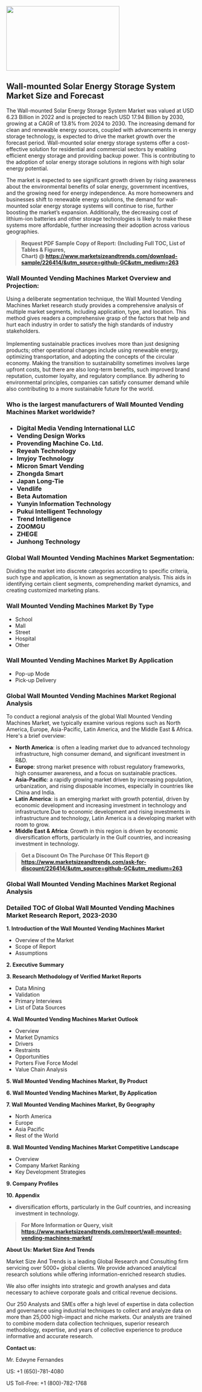 <p><img class="alignnone size-medium wp-image-20088" src="https://ffe5etoiles.com/wp-content/uploads/2024/12/MST1-300x171.png" alt="" width="300" height="171" /></p><h2>Wall-mounted Solar Energy Storage System Market Size and Forecast</h2><p>The Wall-mounted Solar Energy Storage System Market was valued at USD 6.23 Billion in 2022 and is projected to reach USD 17.94 Billion by 2030, growing at a CAGR of 13.8% from 2024 to 2030. The increasing demand for clean and renewable energy sources, coupled with advancements in energy storage technology, is expected to drive the market growth over the forecast period. Wall-mounted solar energy storage systems offer a cost-effective solution for residential and commercial sectors by enabling efficient energy storage and providing backup power. This is contributing to the adoption of solar energy storage solutions in regions with high solar energy potential.</p><p>The market is expected to see significant growth driven by rising awareness about the environmental benefits of solar energy, government incentives, and the growing need for energy independence. As more homeowners and businesses shift to renewable energy solutions, the demand for wall-mounted solar energy storage systems will continue to rise, further boosting the market’s expansion. Additionally, the decreasing cost of lithium-ion batteries and other storage technologies is likely to make these systems more affordable, further increasing their adoption across various geographies.</p></p><blockquote id="" class=""><strong>Request PDF Sample Copy of Report: (Including Full TOC, List of Tables &amp; Figures, Chart)&nbsp;@&nbsp;<strong><a href="https://www.marketsizeandtrends.com/download-sample/226414/&utm_source=github-GC&utm_medium=263" target="_blank">https://www.marketsizeandtrends.com/download-sample/226414/&utm_source=github-GC&utm_medium=263</a></strong></strong></blockquote><h3 id="" class="">Wall Mounted Vending Machines Market&nbsp;Overview and Projection:</h3><p id="" class="">Using a deliberate segmentation technique, the Wall Mounted Vending Machines Market research study provides a comprehensive analysis of multiple market segments, including application, type, and location. This method gives readers a comprehensive grasp of the factors that help and hurt each industry in order to satisfy the high standards of industry stakeholders. <br /> <br />Implementing sustainable practices involves more than just designing products; other operational changes include using renewable energy, optimizing transportation, and adopting the concepts of the circular economy. Making the transition to sustainability sometimes involves large upfront costs, but there are also long-term benefits, such improved brand reputation, customer loyalty, and regulatory compliance. By adhering to environmental principles, companies can satisfy consumer demand while also contributing to a more sustainable future for the world.</p><h3 id="" class="">Who is the largest manufacturers of&nbsp;Wall Mounted Vending Machines Market worldwide?</h3><h3 class=""><p><ul><li>Digital Media Vending International LLC </li><li> Vending Design Works </li><li> Provending Machine Co. Ltd. </li><li> Reyeah Technology </li><li> Imyjoy Technology </li><li> Micron Smart Vending </li><li> Zhongda Smart </li><li> Japan Long-Tie </li><li> Vendlife </li><li> Beta Automation </li><li> Yunyin Information Technology </li><li> Pukui Intelligent Technology </li><li> Trend Intelligence </li><li> ZOOMGU </li><li> ZHEGE </li><li> Junhong Technology</li></ul></p></h3><h3 id="" class="">Global&nbsp;Wall Mounted Vending Machines Market Segmentation:</h3><p id="" class="">Dividing the market into discrete categories according to specific criteria, such type and application, is known as segmentation analysis. This aids in identifying certain client segments, comprehending market dynamics, and creating customized marketing plans.</p><h3 id="" class="">Wall Mounted Vending Machines Market&nbsp;By Type</h3><p><p><ul><li>School</li><li> Mall</li><li> Street</li><li> Hospital</li><li> Other</p></li></ul></p></p><h3 id="" class="">Wall Mounted Vending Machines Market&nbsp;By Application</h3><p class=""><p><ul><li>Pop-up Mode</li><li> Pick-up Delivery</li></ul></p></p><h3 id="" class="">Global Wall Mounted Vending Machines Market Regional Analysis</h3><p id="" class="">To conduct a regional analysis of the global Wall Mounted Vending Machines Market, we typically examine various regions such as North America, Europe, Asia-Pacific, Latin America, and the Middle East &amp; Africa. Here's a brief overview:</p><ul><li><strong>North America</strong>: is often a leading market due to advanced technology infrastructure, high consumer demand, and significant investment in R&amp;D.</li><li><strong>Europe</strong>: strong market presence with robust regulatory frameworks, high consumer awareness, and a focus on sustainable practices.</li><li><strong>Asia-Pacific</strong>: a rapidly growing market driven by increasing population, urbanization, and rising disposable incomes, especially in countries like China and India.</li><li><strong>Latin America</strong>: is an emerging market with growth potential, driven by economic development and increasing investment in technology and infrastructure.Due to economic development and rising investments in infrastructure and technology, Latin America is a developing market with room to grow.</li><li><strong>Middle East &amp; Africa</strong>: Growth in this region is driven by economic diversification efforts, particularly in the Gulf countries, and increasing investment in technology.</li></ul><blockquote id="" class=""><strong>Get a Discount On The Purchase Of This Report @ <strong><a href="https://www.marketsizeandtrends.com/ask-for-discount/226414/&utm_source=github-GC&utm_medium=263" target="_blank">https://www.marketsizeandtrends.com/ask-for-discount/226414/&utm_source=github-GC&utm_medium=263</a></strong></strong></blockquote><h3 id="" class="">Global Wall Mounted Vending Machines Market Regional Analysis</h3><h3 id="" class="">Detailed TOC of Global Wall Mounted Vending Machines Market Research Report, 2023-2030</h3><p id="" class=""><strong>1. Introduction of the Wall Mounted Vending Machines Market</strong></p><ul><li>Overview of the Market</li><li>Scope of Report</li><li>Assumptions</li></ul><p id="" class=""><strong>2. Executive Summary</strong></p><p id="" class=""><strong>3. Research Methodology of Verified Market Reports</strong></p><ul><li>Data Mining</li><li>Validation</li><li>Primary Interviews</li><li>List of Data Sources</li></ul><p id="" class=""><strong>4. Wall Mounted Vending Machines Market Outlook</strong></p><ul><li>Overview</li><li>Market Dynamics</li><li>Drivers</li><li>Restraints</li><li>Opportunities</li><li>Porters Five Force Model</li><li>Value Chain Analysis</li></ul><p id="" class=""><strong>5. Wall Mounted Vending Machines Market, By Product</strong></p><p id="" class=""><strong>6. Wall Mounted Vending Machines Market, By Application</strong></p><p id="" class=""><strong>7. Wall Mounted Vending Machines Market, By Geography</strong></p><ul><li>North America</li><li>Europe</li><li>Asia Pacific</li><li>Rest of the World</li></ul><p id="" class=""><strong>8. Wall Mounted Vending Machines Market Competitive Landscape</strong></p><ul><li>Overview</li><li>Company Market Ranking</li><li>Key Development Strategies</li></ul><p id="" class=""><strong>9. Company Profiles</strong></p><p id="" class=""><strong>10. Appendix</strong></p><ul><li>diversification efforts, particularly in the Gulf countries, and increasing investment in technology.</li></ul><blockquote id="" class=""><strong>For More Information or Query, visit <strong><strong><a href="https://www.marketsizeandtrends.com/report/wall-mounted-vending-machines-market/" target="_blank">https://www.marketsizeandtrends.com/report/wall-mounted-vending-machines-market/</a></strong></strong></strong></blockquote><p id="" class=""><strong>About Us: Market Size And Trends</strong></p><p id="" class="">Market Size And Trends is a leading Global Research and Consulting firm servicing over 5000+ global clients. We provide advanced analytical research solutions while offering information-enriched research studies.</p><p id="" class="">We also offer insights into strategic and growth analyses and data necessary to achieve corporate goals and critical revenue decisions.</p><p id="" class="">Our 250 Analysts and SMEs offer a high level of expertise in data collection and governance using industrial techniques to collect and analyze data on more than 25,000 high-impact and niche markets. Our analysts are trained to combine modern data collection techniques, superior research methodology, expertise, and years of collective experience to produce informative and accurate research.</p><p id="" class=""><strong>Contact us:</strong></p><p id="" class="">Mr. Edwyne Fernandes</p><p id="" class="">US: +1 (650)-781-4080</p><p id="" class="">US Toll-Free: +1 (800)-782-1768</p>
